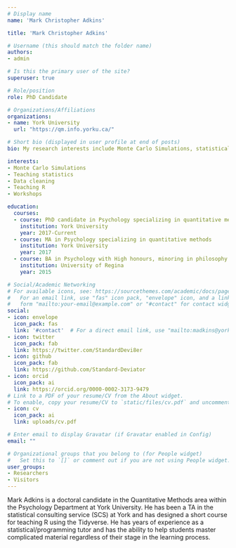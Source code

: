 ```yaml
---
# Display name
name: 'Mark Christopher Adkins'

title: 'Mark Christopher Adkins'

# Username (this should match the folder name)
authors:
- admin

# Is this the primary user of the site?
superuser: true

# Role/position
role: PhD Candidate

# Organizations/Affiliations
organizations:
- name: York University
  url: "https://qm.info.yorku.ca/"

# Short bio (displayed in user profile at end of posts)
bio: My research interests include Monte Carlo Simulations, statistical consulting, and statistical pedagogy.

interests:
- Monte Carlo Simulations
- Teaching statistics
- Data cleaning
- Teaching R
- Workshops

education:
  courses:
  - course: PhD candidate in Psychology specializing in quantitative methods
    institution: York University
    year: 2017-Current
  - course: MA in Psychology specializing in quantitative methods
    institution: York University
    year: 2017
  - course: BA in Psychology with High honours, minoring in philosophy and computer science
    institution: University of Regina
    year: 2015

# Social/Academic Networking
# For available icons, see: https://sourcethemes.com/academic/docs/page-builder/#icons
#   For an email link, use "fas" icon pack, "envelope" icon, and a link in the
#   form "mailto:your-email@example.com" or "#contact" for contact widget.
social:
- icon: envelope
  icon_pack: fas
  link: '#contact'  # For a direct email link, use "mailto:madkins@yorku.ca".
- icon: twitter
  icon_pack: fab
  link: https://twitter.com/StandardDevi8er
- icon: github
  icon_pack: fab
  link: https://github.com/Standard-Deviator
- icon: orcid
  icon_pack: ai
  link: https://orcid.org/0000-0002-3173-9479
# Link to a PDF of your resume/CV from the About widget.
# To enable, copy your resume/CV to `static/files/cv.pdf` and uncomment the lines below.
- icon: cv
  icon_pack: ai
  link: uploads/cv.pdf

# Enter email to display Gravatar (if Gravatar enabled in Config)
email: ""

# Organizational groups that you belong to (for People widget)
#   Set this to `[]` or comment out if you are not using People widget.
user_groups:
- Researchers
- Visitors
---
```


Mark Adkins is a doctoral candidate in the Quantitative Methods area within the Psychology Department at York University. He has been a TA in the statistical consulting service (SCS) at York and has designed a short course for teaching R using the Tidyverse. He has years of experience as a statistical/programming tutor and has the ability to help students master complicated material regardless of their stage in the learning process.
